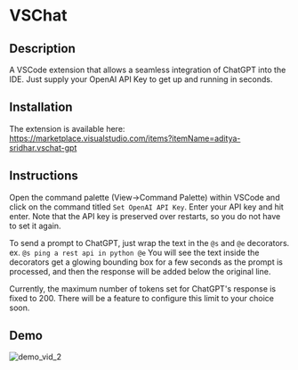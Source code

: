 # VSChat

## Description
A VSCode extension that allows a seamless integration of ChatGPT into the IDE. Just supply your OpenAI API Key to get up and running in seconds.

## Installation
The extension is available here: https://marketplace.visualstudio.com/items?itemName=aditya-sridhar.vschat-gpt

## Instructions
Open the command palette (View->Command Palette) within VSCode and click on the command titled `Set OpenAI API Key`. Enter your API key and hit enter. Note that the API key is preserved over restarts, so you do not have to set it again.

To send a prompt to ChatGPT, just wrap the text in the `@s` and `@e` decorators. 
ex. `@s ping a rest api in python @e`
You will see the text inside the decorators get a glowing bounding box for a few seconds as the prompt is processed, and then the response will be added below the original line.

Currently, the maximum number of tokens set for ChatGPT's response is fixed to 200. There will be a feature to configure this limit to your choice soon.

## Demo
![demo_vid_2](https://github.com/deetsadi/VSChat/assets/47929718/a687d268-328f-4665-bed7-efee3ca93ddc)


